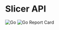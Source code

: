 # Slicer API

![Go](https://github.com/SlicerChat/API/workflows/Go/badge.svg) ![Go Report Card](https://goreportcard.com/badge/github.com/SlicerChat/API)